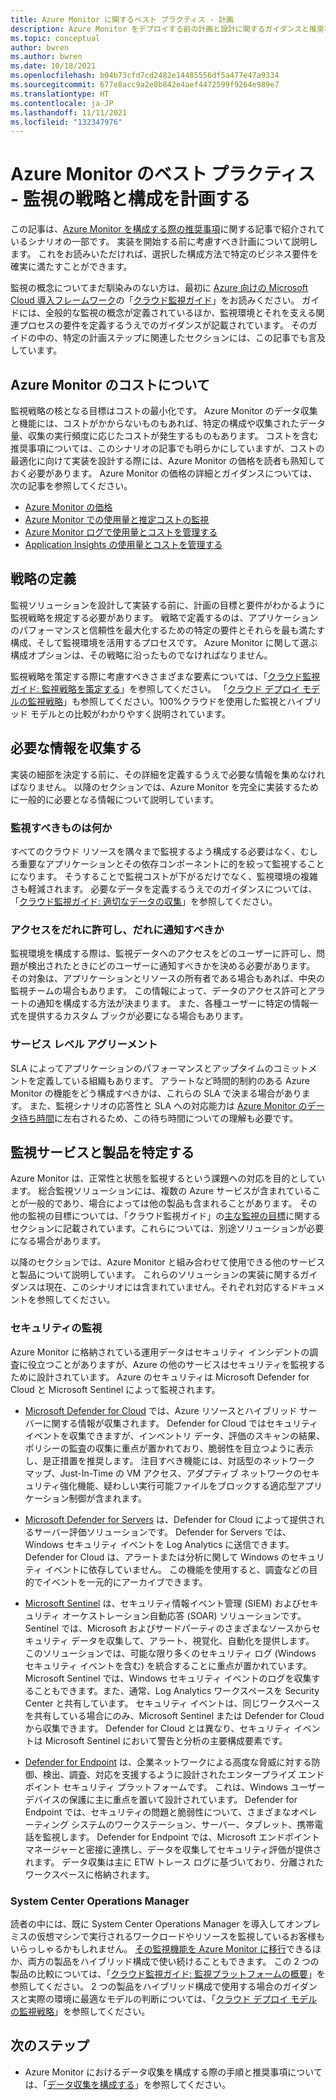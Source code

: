 ```yaml
---
title: Azure Monitor に関するベスト プラクティス - 計画
description: Azure Monitor をデプロイする前の計画と設計に関するガイダンスと推奨事項。
ms.topic: conceptual
author: bwren
ms.author: bwren
ms.date: 10/18/2021
ms.openlocfilehash: b04b73cfd7cd2482e14485556df5a477e47a9334
ms.sourcegitcommit: 677e8acc9a2e8b842e4aef4472599f9264e989e7
ms.translationtype: HT
ms.contentlocale: ja-JP
ms.lasthandoff: 11/11/2021
ms.locfileid: "132347976"
---
```

# <a name="azure-monitor-best-practices---planning-your-monitoring-strategy-and-configuration"></a>Azure Monitor のベスト プラクティス - 監視の戦略と構成を計画する
この記事は、[Azure Monitor を構成する際の推奨事項](best-practices.md)に関する記事で紹介されているシナリオの一部です。 実装を開始する前に考慮すべき計画について説明します。 これをお読みいただければ、選択した構成方法で特定のビジネス要件を確実に満たすことができます。

監視の概念についてまだ馴染みのない方は、最初に [Azure 向けの Microsoft Cloud 導入フレームワーク](/cloud-adoption-framework/)の「[クラウド監視ガイド](/azure/cloud-adoption-framework/manage/monitor)」をお読みください。 ガイドには、全般的な監視の概念が定義されているほか、監視環境とそれを支える関連プロセスの要件を定義するうえでのガイダンスが記載されています。 そのガイドの中の、特定の計画ステップに関連したセクションには、この記事でも言及しています。
## <a name="understand-azure-monitor-costs"></a>Azure Monitor のコストについて
監視戦略の核となる目標はコストの最小化です。 Azure Monitor のデータ収集と機能には、コストがかからないものもあれば、特定の構成や収集されたデータ量、収集の実行頻度に応じたコストが発生するものもあります。 コストを含む推奨事項については、このシナリオの記事でも明らかにしていますが、コストの最適化に向けて実装を設計する際には、Azure Monitor の価格を読者も熟知しておく必要があります。 Azure Monitor の価格の詳細とガイダンスについては、次の記事を参照してください。

- [Azure Monitor の価格](https://azure.microsoft.com/pricing/details/monitor/)
- [Azure Monitor での使用量と推定コストの監視](usage-estimated-costs.md)
- [Azure Monitor ログで使用量とコストを管理する](logs/manage-cost-storage.md)
- [Application Insights の使用量とコストを管理する](app/pricing.md)

## <a name="define-strategy"></a>戦略の定義
監視ソリューションを設計して実装する前に、計画の目標と要件がわかるように監視戦略を規定する必要があります。 戦略で定義するのは、アプリケーションのパフォーマンスと信頼性を最大化するための特定の要件とそれらを最も満たす構成、そして監視環境を活用するプロセスです。 Azure Monitor に関して選ぶ構成オプションは、その戦略に沿ったものでなければなりません。

監視戦略を策定する際に考慮すべきさまざまな要素については、「[クラウド監視ガイド: 監視戦略を策定する](/azure/cloud-adoption-framework/strategy/monitoring-strategy)」を参照してください。 「[クラウド デプロイ モデルの監視戦略](/azure/cloud-adoption-framework/manage/monitor/cloud-models-monitor-overview)」も参照してください。100%クラウドを使用した監視とハイブリッド モデルとの比較がわかりやすく説明されています。 

## <a name="gather-required-information"></a>必要な情報を収集する
実装の細部を決定する前に、その詳細を定義するうえで必要な情報を集めなければなりません。 以降のセクションでは、Azure Monitor を完全に実装するために一般的に必要となる情報について説明しています。

 ### <a name="what-needs-to-be-monitored"></a>監視すべきものは何か
 すべてのクラウド リソースを隅々まで監視するよう構成する必要はなく、むしろ重要なアプリケーションとその依存コンポーネントに的を絞って監視することになります。 そうすることで監視コストが下がるだけでなく、監視環境の複雑さも軽減されます。 必要なデータを定義するうえでのガイダンスについては、「[クラウド監視ガイド: 適切なデータの収集](/azure/cloud-adoption-framework/manage/monitor/data-collection)」を参照してください。

### <a name="who-needs-to-have-access-and-be-notified"></a>アクセスをだれに許可し、だれに通知すべきか
監視環境を構成する際は、監視データへのアクセスをどのユーザーに許可し、問題が検出されたときにどのユーザーに通知すべきかを決める必要があります。 その対象は、アプリケーションとリソースの所有者である場合もあれば、中央の監視チームの場合もあります。 この情報によって、データのアクセス許可とアラートの通知を構成する方法が決まります。 また、各種ユーザーに特定の情報一式を提供するカスタム ブックが必要になる場合もあります。

### <a name="service-level-agreements"></a>サービス レベル アグリーメント 
SLA によってアプリケーションのパフォーマンスとアップタイムのコミットメントを定義している組織もあります。 アラートなど時間的制約のある Azure Monitor の機能をどう構成すべきかは、これらの SLA で決まる場合があります。 また、監視シナリオの応答性と SLA への対応能力は [Azure Monitor のデータ待ち時間](logs/data-ingestion-time.md)に左右されるため、この待ち時間についての理解も必要です。

## <a name="identify-monitoring-services-and-products"></a>監視サービスと製品を特定する
Azure Monitor は、正常性と状態を監視するという課題への対応を目的としています。 総合監視ソリューションには、複数の Azure サービスが含まれていることが一般的であり、場合によっては他の製品も含まれることがあります。 その他の監視の目標については、「クラウド監視ガイド」の[主な監視の目標](/azure/cloud-adoption-framework/strategy/monitoring-strategy#formulate-monitoring-requirements)に関するセクションに記載されています。これらについては、別途ソリューションが必要になる場合があります。 

以降のセクションでは、Azure Monitor と組み合わせて使用できる他のサービスと製品について説明しています。 これらのソリューションの実装に関するガイダンスは現在、このシナリオには含まれていません。それぞれ対応するドキュメントを参照してください。

### <a name="security-monitoring"></a>セキュリティの監視
Azure Monitor に格納されている運用データはセキュリティ インシデントの調査に役立つことがありますが、Azure の他のサービスはセキュリティを監視するために設計されています。 Azure のセキュリティは Microsoft Defender for Cloud と Microsoft Sentinel によって監視されます。

- [Microsoft Defender for Cloud](../security-center/security-center-introduction.md) では、Azure リソースとハイブリッド サーバーに関する情報が収集されます。 Defender for Cloud ではセキュリティ イベントを収集できますが、インベントリ データ、評価のスキャンの結果、ポリシーの監査の収集に重点が置かれており、脆弱性を目立つように表示し、是正措置を推奨します。 注目すべき機能には、対話型のネットワーク マップ、Just-In-Time の VM アクセス、アダプティブ ネットワークのセキュリティ強化機能、疑わしい実行可能ファイルをブロックする適応型アプリケーション制御が含まれます。

- [Microsoft Defender for Servers](../security-center/azure-defender.md) は、Defender for Cloud によって提供されるサーバー評価ソリューションです。 Defender for Servers では、Windows セキュリティ イベントを Log Analytics に送信できます。 Defender for Cloud は、アラートまたは分析に関して Windows のセキュリティ イベントに依存していません。 この機能を使用すると、調査などの目的でイベントを一元的にアーカイブできます。

- [Microsoft Sentinel](../sentinel/overview.md) は、セキュリティ情報イベント管理 (SIEM) およびセキュリティ オーケストレーション自動応答 (SOAR) ソリューションです。 Sentinel では、Microsoft およびサードパーティのさまざまなソースからセキュリティ データを収集して、アラート、視覚化、自動化を提供します。 このソリューションでは、可能な限り多くのセキュリティ ログ (Windows セキュリティ イベントを含む) を統合することに重点が置かれています。 Microsoft Sentinel では、Windows セキュリティ イベントのログを収集することもできます。また、通常、Log Analytics ワークスペースを Security Center と共有しています。 セキュリティ イベントは、同じワークスペースを共有している場合にのみ、Microsoft Sentinel または Defender for Cloud から収集できます。 Defender for Cloud とは異なり、セキュリティ イベントは Microsoft Sentinel において警告と分析の主要構成要素です。

- [Defender for Endpoint](/microsoft-365/security/defender-endpoint/microsoft-defender-endpoint) は、企業ネットワークによる高度な脅威に対する防御、検出、調査、対応を支援するように設計されたエンタープライズ エンドポイント セキュリティ プラットフォームです。 これは、Windows ユーザー デバイスの保護に主に重点を置いて設計されています。 Defender for Endpoint では、セキュリティの問題と脆弱性について、さまざまなオペレーティング システムのワークステーション、サーバー、タブレット、携帯電話を監視します。 Defender for Endpoint では、Microsoft エンドポイント マネージャーと密接に連携し、データを収集してセキュリティ評価が提供されます。 データ収集は主に ETW トレース ログに基づいており、分離されたワークスペースに格納されます。


### <a name="system-center-operations-manager"></a>System Center Operations Manager
読者の中には、既に System Center Operations Manager を導入してオンプレミスの仮想マシンで実行されるワークロードやリソースを監視しているお客様もいらっしゃるかもしれません。 [その監視機能を Azure Monitor に移行](azure-monitor-operations-manager.md)できるほか、両方の製品をハイブリッド構成で使い続けることもできます。 この 2 つの製品の比較については、「[クラウド監視ガイド: 監視プラットフォームの概要](/azure/cloud-adoption-framework/manage/monitor/platform-overview)」を参照してください。 2 つの製品をハイブリッド構成で使用する場合のガイダンスと実際の環境に最適なモデルの判断については、「[クラウド デプロイ モデルの監視戦略](/azure/cloud-adoption-framework/manage/monitor/cloud-models-monitor-overview)」を参照してください。



## <a name="next-steps"></a>次のステップ

- Azure Monitor におけるデータ収集を構成する際の手順と推奨事項については、「[データ収集を構成する](best-practices-data-collection.md)」を参照してください。
